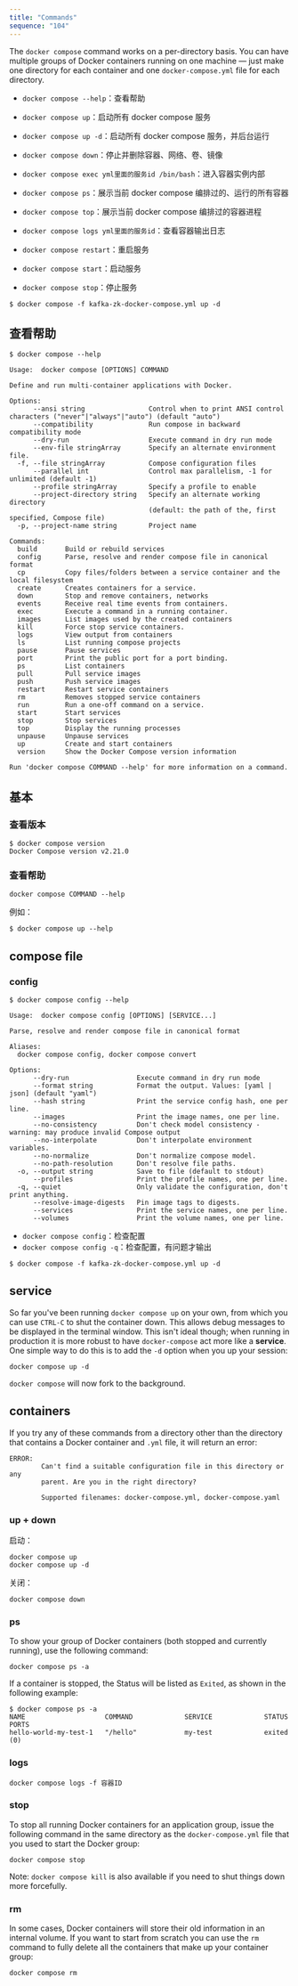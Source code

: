 ```yaml
---
title: "Commands"
sequence: "104"
---
```


The `docker compose` command works on a per-directory basis.
You can have multiple groups of Docker containers running on one machine — 
just make one directory for each container and one `docker-compose.yml` file for each directory.


- `docker compose --help`：查看帮助
- `docker compose up`：启动所有 docker compose 服务
- `docker compose up -d`：启动所有 docker compose 服务，并后台运行
- `docker compose down`：停止并删除容器、网络、卷、镜像
- `docker compose exec yml里面的服务id /bin/bash`：进入容器实例内部
- `docker compose ps`：展示当前 docker compose 编排过的、运行的所有容器
- `docker compose top`：展示当前 docker compose 编排过的容器进程
- `docker compose logs yml里面的服务id`：查看容器输出日志

- `docker compose restart`：重启服务
- `docker compose start`：启动服务
- `docker compose stop`：停止服务

```text
$ docker compose -f kafka-zk-docker-compose.yml up -d
```

## 查看帮助

```text
$ docker compose --help

Usage:  docker compose [OPTIONS] COMMAND

Define and run multi-container applications with Docker.

Options:
      --ansi string                Control when to print ANSI control characters ("never"|"always"|"auto") (default "auto")
      --compatibility              Run compose in backward compatibility mode
      --dry-run                    Execute command in dry run mode
      --env-file stringArray       Specify an alternate environment file.
  -f, --file stringArray           Compose configuration files
      --parallel int               Control max parallelism, -1 for unlimited (default -1)
      --profile stringArray        Specify a profile to enable
      --project-directory string   Specify an alternate working directory
                                   (default: the path of the, first specified, Compose file)
  -p, --project-name string        Project name

Commands:
  build       Build or rebuild services
  config      Parse, resolve and render compose file in canonical format
  cp          Copy files/folders between a service container and the local filesystem
  create      Creates containers for a service.
  down        Stop and remove containers, networks
  events      Receive real time events from containers.
  exec        Execute a command in a running container.
  images      List images used by the created containers
  kill        Force stop service containers.
  logs        View output from containers
  ls          List running compose projects
  pause       Pause services
  port        Print the public port for a port binding.
  ps          List containers
  pull        Pull service images
  push        Push service images
  restart     Restart service containers
  rm          Removes stopped service containers
  run         Run a one-off command on a service.
  start       Start services
  stop        Stop services
  top         Display the running processes
  unpause     Unpause services
  up          Create and start containers
  version     Show the Docker Compose version information

Run 'docker compose COMMAND --help' for more information on a command.
```

## 基本

### 查看版本

```text
$ docker compose version
Docker Compose version v2.21.0
```

### 查看帮助

```text
docker compose COMMAND --help
```

例如：

```text
$ docker compose up --help
```

## compose file

### config

```text
$ docker compose config --help

Usage:  docker compose config [OPTIONS] [SERVICE...]

Parse, resolve and render compose file in canonical format

Aliases:
  docker compose config, docker compose convert

Options:
      --dry-run                 Execute command in dry run mode
      --format string           Format the output. Values: [yaml | json] (default "yaml")
      --hash string             Print the service config hash, one per line.
      --images                  Print the image names, one per line.
      --no-consistency          Don't check model consistency - warning: may produce invalid Compose output
      --no-interpolate          Don't interpolate environment variables.
      --no-normalize            Don't normalize compose model.
      --no-path-resolution      Don't resolve file paths.
  -o, --output string           Save to file (default to stdout)
      --profiles                Print the profile names, one per line.
  -q, --quiet                   Only validate the configuration, don't print anything.
      --resolve-image-digests   Pin image tags to digests.
      --services                Print the service names, one per line.
      --volumes                 Print the volume names, one per line.
```

- `docker compose config`：检查配置
- `docker compose config -q`：检查配置，有问题才输出

```text
$ docker compose -f kafka-zk-docker-compose.yml up -d
```



## service

So far you've been running `docker compose up` on your own, from which you can use `CTRL-C` to shut the container down.
This allows debug messages to be displayed in the terminal window.
This isn't ideal though;
when running in production it is more robust to have `docker-compose` act more like a **service**.
One simple way to do this is to add the `-d` option when you up your session:

```text
docker compose up -d
```

`docker compose` will now fork to the background.

## containers

If you try any of these commands from a directory other than the directory
that contains a Docker container and `.yml` file, it will return an error:

```text
ERROR:
        Can't find a suitable configuration file in this directory or any
        parent. Are you in the right directory?

        Supported filenames: docker-compose.yml, docker-compose.yaml
```

### up + down

启动：

```text
docker compose up
docker compose up -d
```

关闭：

```text
docker compose down
```

### ps

To show your group of Docker containers (both stopped and currently running), use the following command:

```text
docker compose ps -a
```

If a container is stopped, the Status will be listed as `Exited`, as shown in the following example:

```text
$ docker compose ps -a
NAME                    COMMAND             SERVICE             STATUS              PORTS
hello-world-my-test-1   "/hello"            my-test             exited (0)
```

### logs

```text
docker compose logs -f 容器ID
```

### stop

To stop all running Docker containers for an application group,
issue the following command in the same directory as the `docker-compose.yml` file
that you used to start the Docker group:

```text
docker compose stop
```

Note: `docker compose kill` is also available if you need to shut things down more forcefully.

### rm

In some cases, Docker containers will store their old information in an internal volume.
If you want to start from scratch you can use the `rm` command to
fully delete all the containers that make up your container group:

```text
docker compose rm
```

